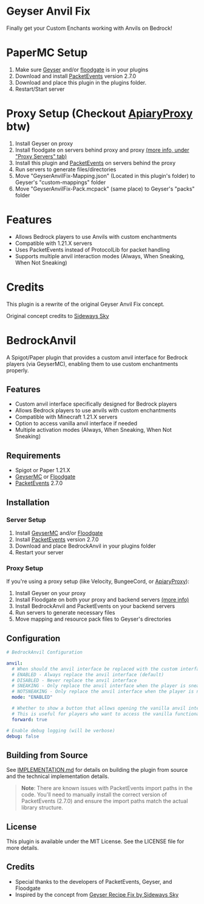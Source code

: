 # Geyser Anvil Fix
Finally get your Custom Enchants working with Anvils on Bedrock!


# PaperMC Setup

1. Make sure [Geyser](https://geysermc.org/download/) and/or [floodgate](https://geysermc.org/download/?project=floodgate) is in your plugins
2. Download and install [PacketEvents](https://github.com/retrooper/packetevents) version 2.7.0
3. Download and place this plugin in the plugins folder.
4. Restart/Start server


# Proxy Setup (Checkout [ApiaryProxy](https://github.com/ssquadteam/ApiaryProxy) btw)

1. Install Geyser on proxy
2. Install floodgate on servers behind proxy and proxy [(more info, under "Proxy Servers" tab)](https://geysermc.org/wiki/floodgate/setup/)
3. Install this plugin and [PacketEvents](https://github.com/retrooper/packetevents) on servers behind the proxy
4. Run servers to generate files/directories
5. Move "GeyserAnvilFix-Mapping.json" (Located in this plugin's folder) to Geyser's "custom-mappings" folder
6. Move "GeyserAnvilFix-Pack.mcpack" (same place) to Geyser's "packs" folder

# Features
- Allows Bedrock players to use Anvils with custom enchantments
- Compatible with 1.21.X servers
- Uses PacketEvents instead of ProtocolLib for packet handling
- Supports multiple anvil interaction modes (Always, When Sneaking, When Not Sneaking)

# Credits
This plugin is a rewrite of the original Geyser Anvil Fix concept.

Original concept credits to [Sideways Sky](https://github.com/Sideways-Sky/Geyser-Recipe-Fix)

# BedrockAnvil

A Spigot/Paper plugin that provides a custom anvil interface for Bedrock players (via GeyserMC), enabling them to use custom enchantments properly.

## Features

- Custom anvil interface specifically designed for Bedrock players
- Allows Bedrock players to use anvils with custom enchantments
- Compatible with Minecraft 1.21.X servers
- Option to access vanilla anvil interface if needed
- Multiple activation modes (Always, When Sneaking, When Not Sneaking)

## Requirements

- Spigot or Paper 1.21.X
- [GeyserMC](https://geysermc.org/) or [Floodgate](https://geysermc.org/download/?project=floodgate)
- [PacketEvents](https://github.com/retrooper/packetevents) 2.7.0

## Installation

### Server Setup

1. Install [GeyserMC](https://geysermc.org/download/) and/or [Floodgate](https://geysermc.org/download/?project=floodgate)
2. Install [PacketEvents](https://github.com/retrooper/packetevents) version 2.7.0
3. Download and place BedrockAnvil in your plugins folder
4. Restart your server

### Proxy Setup

If you're using a proxy setup (like Velocity, BungeeCord, or [ApiaryProxy](https://github.com/ssquadteam/ApiaryProxy)):

1. Install Geyser on your proxy
2. Install Floodgate on both your proxy and backend servers [(more info)](https://geysermc.org/wiki/floodgate/setup/)
3. Install BedrockAnvil and PacketEvents on your backend servers
4. Run servers to generate necessary files
5. Move mapping and resource pack files to Geyser's directories

## Configuration

```yaml
# BedrockAnvil Configuration

anvil:
  # When should the anvil interface be replaced with the custom interface for Bedrock players
  # ENABLED - Always replace the anvil interface (default)
  # DISABLED - Never replace the anvil interface
  # SNEAKING - Only replace the anvil interface when the player is sneaking
  # NOTSNEAKING - Only replace the anvil interface when the player is not sneaking
  mode: "ENABLED"

  # Whether to show a button that allows opening the vanilla anvil interface
  # This is useful for players who want to access the vanilla functionality
  forward: true

# Enable debug logging (will be verbose)
debug: false
```

## Building from Source

See [IMPLEMENTATION.md](IMPLEMENTATION.md) for details on building the plugin from source and the technical implementation details.

> **Note**: There are known issues with PacketEvents import paths in the code. You'll need to manually install the correct version of PacketEvents (2.7.0) and ensure the import paths match the actual library structure.

## License

This plugin is available under the MIT License. See the LICENSE file for more details.

## Credits

- Special thanks to the developers of PacketEvents, Geyser, and Floodgate
- Inspired by the concept from [Geyser Recipe Fix by Sideways Sky](https://github.com/Sideways-Sky/Geyser-Recipe-Fix)
